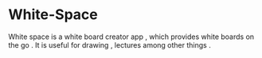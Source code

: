 # White-Space
White space is a white board creator app , which provides white boards on the go . 
It is useful for drawing , lectures among other things . 
